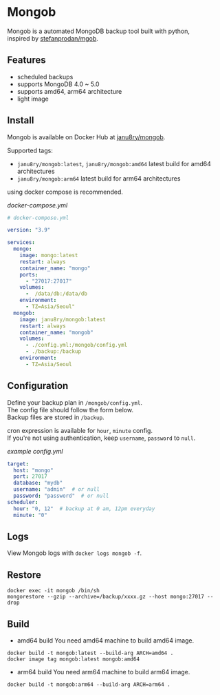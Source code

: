 # Mongob
Mongob is a automated MongoDB backup tool built with python,  
inspired by [stefanprodan/mgob](https://github.com/stefanprodan/mgob).

## Features
- scheduled backups
- supports MongoDB 4.0 ~ 5.0
- supports amd64, arm64 architecture
- light image

## Install
Mongob is available on Docker Hub at [janu8ry/mongob](https://hub.docker.com/r/janu8ry/mongob/).   

Supported tags:
- `janu8ry/mongob:latest`, `janu8ry/mongob:amd64` latest build for amd64 architectures
- `janu8ry/mongob:arm64` latest build for arm64 architectures

using docker compose is recommended.   

_docker-compose.yml_
```yml
# docker-compose.yml

version: "3.9"

services:
  mongo:
    image: mongo:latest
    restart: always
    container_name: "mongo"
    ports:
      - "27017:27017"
    volumes:
      -  /data/db:/data/db
    environment:
      - TZ=Asia/Seoul"
  mongob:
    image: janu8ry/mongob:latest
    restart: always
    container_name: "mongob"
    volumes:
      - ./config.yml:/mongob/config.yml
      - ./backup:/backup
    environment:
      - TZ=Asia/Seoul
```

## Configuration
Define your backup plan in `/mongob/config.yml`.  
The config file should follow the form below.  
Backup files are stored in `/backup`.   
   
cron expression is available for `hour`, `minute` config.   
If you're not using authentication, keep `username`, `password` to `null`.

_example config.yml_
```yaml
target:
  host: "mongo"
  port: 27017
  database: "mydb"
  username: "admin"  # or null
  password: "password"  # or null
scheduler:
  hour: "0, 12"  # backup at 0 am, 12pm everyday
  minute: "0"
```

## Logs
View Mongob logs with `docker logs mongob -f`.

## Restore
```shell
docker exec -it mongob /bin/sh
mongorestore --gzip --archive=/backup/xxxx.gz --host mongo:27017 --drop
```

## Build 
- amd64 build
You need amd64 machine to build amd64 image.

```shell
docker build -t mongob:latest --build-arg ARCH=amd64 .
docker image tag mongob:latest mongob:amd64
```

- arm64 build
You need arm64 machine to build arm64 image.

```shell
docker build -t mongob:arm64 --build-arg ARCH=arm64 .
```